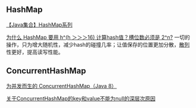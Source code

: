 

## HashMap

[【Java集合】HashMap系列](https://blog.csdn.net/cy973071263/article/details/122813802)

[为什么 HashMap 要用 h^(h ＞＞＞16) 计算hash值？槽位数必须是 2^n?](https://blog.csdn.net/lupengfei1009/article/details/124397576) 一切的操作，只为增大随机性，减少hash的碰撞几率；让值保存的位置更加分散，[散列](https://so.csdn.net/so/search?q=散列&spm=1001.2101.3001.7020)性更好，提高读写性能。









## ConcurrentHashMap

[为并发而生的 ConcurrentHashMap（Java 8）](https://cloud.tencent.com/developer/article/1013643)

[关于ConcurrentHashMap的key和value不能为null的深层次原因](https://cloud.tencent.com/developer/article/1690271)